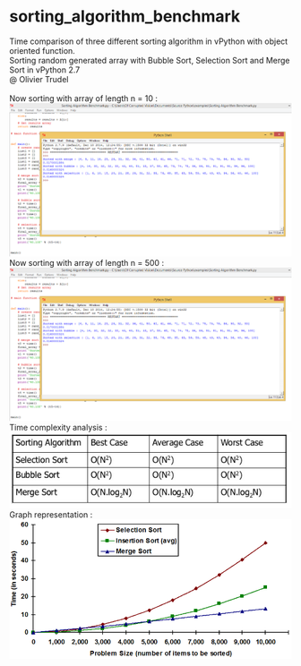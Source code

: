 # sorting_algorithm_benchmark
Time comparison of three different sorting algorithm in vPython with object oriented function. 
<br>Sorting random generated array with Bubble Sort, Selection Sort and Merge Sort in vPython 2.7
<br>@ Olivier Trudel 
<br>
<br>Now sorting with array of length n = 10 :
<img src='https://github.com/nitrous-git/sorting_algorithm_benchmark/blob/main/sorting_1.png'>
<br>Now sorting with array of length n = 500 :
<img src='https://github.com/nitrous-git/sorting_algorithm_benchmark/blob/main/sorting_1.png'>
<br>Time complexity analysis :<br>
<img src='https://github.com/nitrous-git/sorting_algorithm_benchmark/blob/main/sorting_complexity_1.jpg'>
<br>Graph representation :<br>
<img src='https://github.com/nitrous-git/sorting_algorithm_benchmark/blob/main/sorting_graph.png'>
